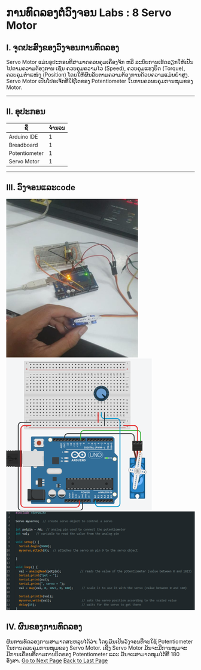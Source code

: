 
# ການທົດລອງຕໍ່ວົງຈອນ Labs  : 8 Servo Motor

## I. ຈຸດປະສົງຂອງວົງຈອນການທົດລອງ
Servo Motor ແມ່ນອຸປະກອນທີ່ສາມາດຄວບຄຸມເຄື່ອງຈັກ ຫລື ລະບົບການເຮັດວຽກໃຫ້ເປັນໄປຕາມຄວາມຕ້ອງການ ເຊັ່ນ ຄວບຄຸມຄວາມໄວ (Speed), ຄວບຄຸມແຮງບິດ (Torque), ຄວບຄຸມຕໍາແໜ່ງ (Position) ໂດຍໃຫ້ຜົນລັບຕາມຄວາມຕ້ອງການດ້ວຍຄວາມແມ່ນຍໍາສູງ.
Servo Motor ເປັນໂປຣເຈັກທີ່ໃຊ້ໂຕຂອງ Potentiometer ໃນການຄວນບຄຸມການໝຸມຂອງ Motor.






___

## II. ອຸປະກອນ

| ຊື່            | ຈຳນວນ |
|---------------|--------|
| Arduino IDE  | 1      |
| Breadboard   | 1      |
| Potentiometer      | 1      |
| Servo Motor        | 1      |




___

## III.	ວົງຈອນແລະcode
![](../image/58.png) 
![](../image/59.png) 
![](../image/60.png) 
## IV.	ຜົນຂອງການທົດລອງ
ຜົນການທົດລອງການສາມາດສະຫລຸບໄດ້ວ່າ: ໂດຍມັນເປັນວົງຈອນທີ່ຈະໃຊ້ Potentiometer ໃນການຄວບຄຸມການໝຸມຂອງ Servo Motor. ເຊີ່ງ Servo Motor ມັນຈະມີການໝຸມຈະມີການເຄື່ອນທີ່ຕາມການບິດຂອງ Potentiometer ແລະ ມັນຈະສາມາດໝຸມໄດ້ທີ່ 180 ອົງສາ.
[Go to Next Page](lab9.md)
[Back to Last Page](lab7.md)